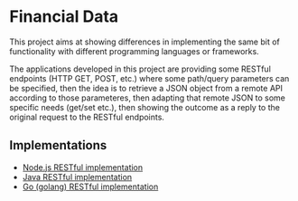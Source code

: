 # Financial Data

This project aims at showing differences in implementing the same bit of functionality with different programming languages or frameworks.

The applications developed in this project are providing some RESTful endpoints (HTTP GET, POST, etc.) where some path/query parameters 
can be specified, then the idea is to retrieve a JSON object from a remote API according to those parameteres, then adapting that remote JSON to some specific needs (get/set etc.), 
then showing the outcome as a reply to the original request to the RESTful endpoints.

## Implementations

* [Node.js RESTful implementation](./node-implementation/README.md)
* [Java RESTful implementation](./java-implementation/README.md)
* [Go (golang) RESTful implementation](./go-implementation/README.md)


